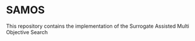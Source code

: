 # SAMOS
This repository contains the implementation of the Surrogate Assisted Multi Objective Search

